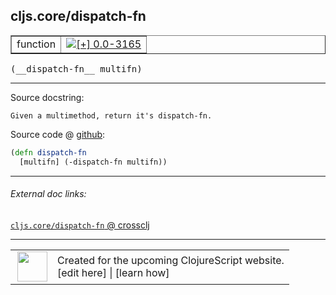 ## cljs.core/dispatch-fn



 <table border="1">
<tr>
<td>function</td>
<td><a href="https://github.com/cljsinfo/cljs-api-docs/tree/0.0-3165"><img valign="middle" alt="[+] 0.0-3165" title="Added in 0.0-3165" src="https://img.shields.io/badge/+-0.0--3165-lightgrey.svg"></a> </td>
</tr>
</table>


 <samp>
(__dispatch-fn__ multifn)<br>
</samp>

---





Source docstring:

```
Given a multimethod, return it's dispatch-fn.
```


Source code @ [github](https://github.com/clojure/clojurescript/blob/r3178/src/cljs/cljs/core.cljs#L9484-L9486):

```clj
(defn dispatch-fn
  [multifn] (-dispatch-fn multifn))
```

<!--
Repo - tag - source tree - lines:

 <pre>
clojurescript @ r3178
└── src
    └── cljs
        └── cljs
            └── <ins>[core.cljs:9484-9486](https://github.com/clojure/clojurescript/blob/r3178/src/cljs/cljs/core.cljs#L9484-L9486)</ins>
</pre>

-->

---



###### External doc links:

[`cljs.core/dispatch-fn` @ crossclj](http://crossclj.info/fun/cljs.core.cljs/dispatch-fn.html)<br>

---

 <table>
<tr><td>
<img valign="middle" align="right" width="48px" src="http://i.imgur.com/Hi20huC.png">
</td><td>
Created for the upcoming ClojureScript website.<br>
[edit here] | [learn how]
</td></tr></table>

[edit here]:https://github.com/cljsinfo/cljs-api-docs/blob/master/cljsdoc/cljs.core/dispatch-fn.cljsdoc
[learn how]:https://github.com/cljsinfo/cljs-api-docs/wiki/cljsdoc-files

<!--

This information was too distracting to show to readers, but I'll leave it
commented here since it is helpful to:

- pretty-print the data used to generate this document
- and show how to retrieve that data



The API data for this symbol:

```clj
{:ns "cljs.core",
 :name "dispatch-fn",
 :signature ["[multifn]"],
 :history [["+" "0.0-3165"]],
 :type "function",
 :full-name-encode "cljs.core/dispatch-fn",
 :source {:code "(defn dispatch-fn\n  [multifn] (-dispatch-fn multifn))",
          :title "Source code",
          :repo "clojurescript",
          :tag "r3178",
          :filename "src/cljs/cljs/core.cljs",
          :lines [9484 9486]},
 :full-name "cljs.core/dispatch-fn",
 :docstring "Given a multimethod, return it's dispatch-fn."}

```

Retrieve the API data for this symbol:

```clj
;; from Clojure REPL
(require '[clojure.edn :as edn])
(-> (slurp "https://raw.githubusercontent.com/cljsinfo/cljs-api-docs/catalog/cljs-api.edn")
    (edn/read-string)
    (get-in [:symbols "cljs.core/dispatch-fn"]))
```

-->
